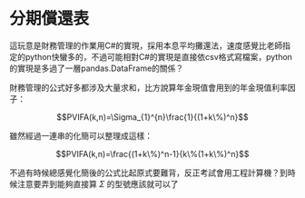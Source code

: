 # 分期償還表

這玩意是財務管理的作業用C#的實現，採用本息平均攤還法，速度感覺比老師指定的python快蠻多的，不過可能相對C#的實現是直接依csv格式寫檔案，python的實現是多過了一層pandas.DataFrame的關係？

財務管理的公式好多都涉及大量求和，比方說算年金現值會用到的年金現值利率因子：
```math
PVIFA(k,n)=\Sigma_{1}^{n}\frac{1}{(1+k\%)^n}
```

雖然經過一連串的化簡可以整理成這樣：
```math
PVIFA(k,n)=\frac{(1+k\%)^n-1}{k\%(1+k\%)^n}
```

不過有時候總感覺化簡後的公式比起原式要難背，反正考試會用工程計算機？到時候注意要弄到能夠直接算 $\Sigma$ 的型號應該就可以了

